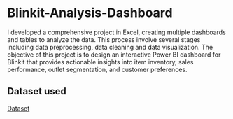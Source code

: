 # Blinkit-Analysis-Dashboard
I developed a comprehensive project in Excel, creating multiple dashboards and tables to analyze the data. This process involve several stages including data preprocessing, data cleaning and data visualization.
The objective of this project is to design an interactive Power BI dashboard for Blinkit that provides actionable insights into item inventory, sales performance, outlet segmentation, and customer preferences.


## Dataset used
[Dataset](https://github.com/Priti8570/Data-Analysis-Dashboard/blob/main/BlinkIT%20Grocery%20Data.xlsx)

